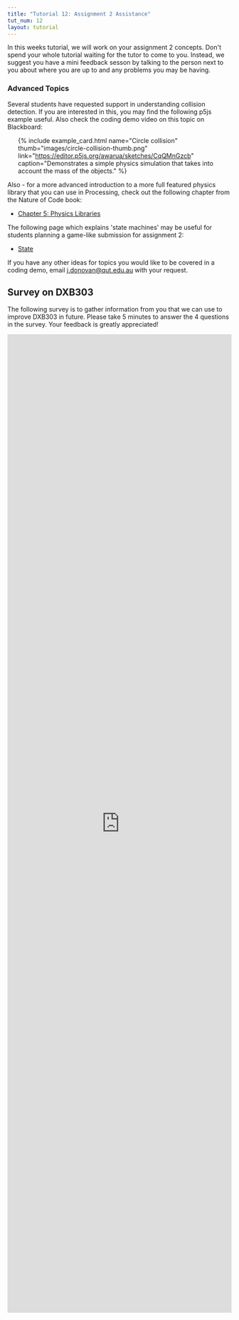 ```yaml
---
title: "Tutorial 12: Assignment 2 Assistance"
tut_num: 12
layout: tutorial
---
```

<p class="lead">
  In this weeks tutorial, we will work on your assignment 2 concepts. Don't spend your whole tutorial waiting for the tutor to
  come to you. Instead, we suggest you have a mini feedback sesson
  by talking to the person next to you about where you are up to and
  any problems you may be having.
</p>

### Advanced Topics

Several students have requested support in understanding collision detection. If you are interested in this, you may find the following p5js example useful. Also check the coding demo video on this topic on Blackboard:

<ul class="code-list">

  {% include example_card.html name="Circle collision" thumb="images/circle-collision-thumb.png" link="https://editor.p5js.org/awarua/sketches/CqQMnGzcb" caption="Demonstrates a simple physics simulation that takes into account the mass of the objects." %}

</ul>

Also - for a more advanced introduction to a more full featured physics library that you can use in Processing, check out the following chapter from the Nature of Code book:

* [Chapter 5: Physics Libraries](http://natureofcode.com/book/chapter-5-physics-libraries/)

The following page which explains 'state machines' may be useful for students planning a game-like submission for assignment 2:

* [State](http://gameprogrammingpatterns.com/state.html)

If you have any other ideas for topics you would like to be covered in a coding demo, email [j.donovan@qut.edu.au](mailto:j.donovan@qut.edu.au) with your request.

## Survey on DXB303

The following survey is to gather information from you that we can use to improve DXB303 in future. Please take 5 minutes to answer the 4 questions in the survey. Your feedback is greatly appreciated!

<iframe src="https://docs.google.com/forms/d/e/1FAIpQLScRa3WawkvbvVi9Eh3-BB-ScefaDqWVdBcYiYavkiHCdb0sgw/viewform?embedded=true" width="100%" height="2200" frameborder="0" marginheight="0" marginwidth="0">Loading...</iframe>
